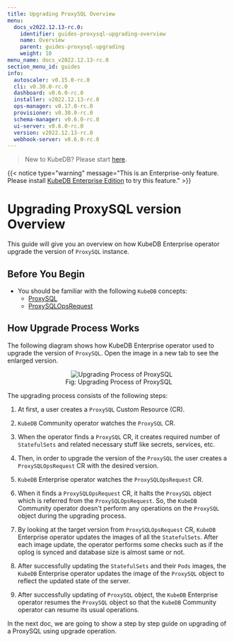 ```yaml
---
title: Upgrading ProxySQL Overview
menu:
  docs_v2022.12.13-rc.0:
    identifier: guides-proxysql-upgrading-overview
    name: Overview
    parent: guides-proxysql-upgrading
    weight: 10
menu_name: docs_v2022.12.13-rc.0
section_menu_id: guides
info:
  autoscaler: v0.15.0-rc.0
  cli: v0.30.0-rc.0
  dashboard: v0.6.0-rc.0
  installer: v2022.12.13-rc.0
  ops-manager: v0.17.0-rc.0
  provisioner: v0.30.0-rc.0
  schema-manager: v0.6.0-rc.0
  ui-server: v0.6.0-rc.0
  version: v2022.12.13-rc.0
  webhook-server: v0.6.0-rc.0
---
```


> New to KubeDB? Please start [here](/docs/v2022.12.13-rc.0/README).

{{< notice type="warning" message="This is an Enterprise-only feature. Please install [KubeDB Enterprise Edition](/docs/v2022.12.13-rc.0/setup/install/enterprise) to try this feature." >}}

# Upgrading ProxySQL version Overview

This guide will give you an overview on how KubeDB Enterprise operator upgrade the version of `ProxySQL` instance.

## Before You Begin

- You should be familiar with the following `KubeDB` concepts:
  - [ProxySQL](/docs/v2022.12.13-rc.0/guides/proxysql/concepts/proxysql)
  - [ProxySQLOpsRequest](/docs/v2022.12.13-rc.0/guides/proxysql/concepts/opsrequest)

## How Upgrade Process Works

The following diagram shows how KubeDB Enterprise operator used to upgrade the version of `ProxySQL`. Open the image in a new tab to see the enlarged version.

<figure align="center">
  <img alt="Upgrading Process of ProxySQL" src="/docs/v2022.12.13-rc.0/guides/proxysql/upgrading/overview/images/proxysql-upgrade.png">
<figcaption align="center">Fig: Upgrading Process of ProxySQL</figcaption>
</figure>

The upgrading process consists of the following steps:

1. At first, a user creates a `ProxySQL` Custom Resource (CR).

2. `KubeDB` Community operator watches the `ProxySQL` CR.

3. When the operator finds a `ProxySQL` CR, it creates required number of `StatefulSets` and related necessary stuff like secrets, services, etc.

4. Then, in order to upgrade the version of the `ProxySQL` the user creates a `ProxySQLOpsRequest` CR with the desired version.

5. `KubeDB` Enterprise operator watches the `ProxySQLOpsRequest` CR.

6. When it finds a `ProxySQLOpsRequest` CR, it halts the `ProxySQL` object which is referred from the `ProxySQLOpsRequest`. So, the `KubeDB` Community operator doesn't perform any operations on the `ProxySQL` object during the upgrading process.  

7. By looking at the target version from `ProxySQLOpsRequest` CR, `KubeDB` Enterprise operator updates the images of all the `StatefulSets`. After each image update, the operator performs some checks such as if the oplog is synced and database size is almost same or not.

8. After successfully updating the `StatefulSets` and their `Pods` images, the `KubeDB` Enterprise operator updates the image of the `ProxySQL` object to reflect the updated state of the server.

9. After successfully updating of `ProxySQL` object, the `KubeDB` Enterprise operator resumes the `ProxySQL` object so that the `KubeDB` Community operator can resume its usual operations.

In the next doc, we are going to show a step by step guide on upgrading of a ProxySQL using upgrade operation.